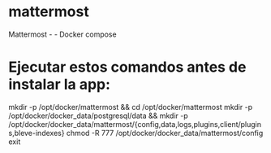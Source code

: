 # mattermost
Mattermost -  - Docker compose

# Ejecutar estos comandos antes de instalar la app:
mkdir -p /opt/docker/mattermost && cd /opt/docker/mattermost
mkdir -p /opt/docker/docker_data/postgresql/data && mkdir -p /opt/docker/docker_data/mattermost/{config,data,logs,plugins,client/plugins,bleve-indexes}
chmod -R 777 /opt/docker/docker_data/mattermost/config
exit




